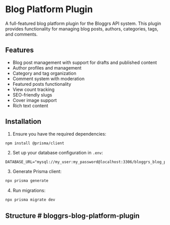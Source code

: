 # Blog Platform Plugin

A full-featured blog platform plugin for the Bloggrs API system. This plugin provides functionality for managing blog posts, authors, categories, tags, and comments.

## Features

- Blog post management with support for drafts and published content
- Author profiles and management
- Category and tag organization
- Comment system with moderation
- Featured posts functionality
- View count tracking
- SEO-friendly slugs
- Cover image support
- Rich text content

## Installation

1. Ensure you have the required dependencies:
```bash
npm install @prisma/client
```

2. Set up your database configuration in `.env`:
```env
DATABASE_URL="mysql://my_user:my_password@localhost:3306/bloggrs_blog_platform_plugin"
```

3. Generate Prisma client:
```bash
npx prisma generate
```

4. Run migrations:
```bash
npx prisma migrate dev
```

## Structure # bloggrs-blog-platform-plugin
